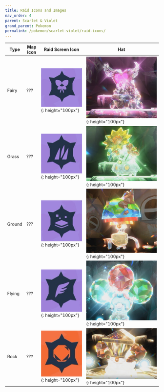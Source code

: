 ```yaml
---
title: Raid Icons and Images
nav_order: 4
parent: Scarlet & Violet
grand_parent: Pokemon
permalink: /pokemon/scarlet-violet/raid-icons/
---
```



| Type              |Map Icon | Raid Screen Icon              | Hat |
|------------------------------|--------------|-----------------------------|---------------|
| Fairy | ??? | ![fairy-icon](/images/pokemon/scarlet-violet/fairy-raid-icon.jpg){: height="100px"} | ![fairy-icon](/images/pokemon/scarlet-violet/fairy-raid-hat.jpg){: height="100px"} |
| Grass | ??? | ![grass-icon](/images/pokemon/scarlet-violet/grass-raid-icon.jpg){: height="100px"} | ![grass-icon](/images/pokemon/scarlet-violet/grass-raid-hat.jpg){: height="100px"} |
| Ground | ??? | ![ground-icon](/images/pokemon/scarlet-violet/ground-raid-icon.jpg){: height="100px"} | ![ground-icon](/images/pokemon/scarlet-violet/ground-raid-hat.jpg){: height="100px"} |
| Flying | ??? | ![flying-icon](/images/pokemon/scarlet-violet/flying-raid-icon.jpg){: height="100px"} | ![flying-icon](/images/pokemon/scarlet-violet/flying-raid-hat.jpg){: height="100px"} |
| Rock | ??? | ![rock-icon](/images/pokemon/scarlet-violet/rock-raid-icon.jpg){: height="100px"} | ![rock-icon](/images/pokemon/scarlet-violet/rock-raid-hat.jpg){: height="100px"} |

